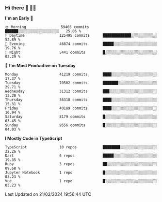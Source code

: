 ### Hi there 👋 🧑‍💻



<!--START_SECTION:waka-->
**I'm an Early 🐤** 

```text
🌞 Morning                59465 commits       ██████░░░░░░░░░░░░░░░░░░░   25.06 % 
🌆 Daytime                125495 commits      █████████████░░░░░░░░░░░░   52.89 % 
🌃 Evening                46874 commits       █████░░░░░░░░░░░░░░░░░░░░   19.76 % 
🌙 Night                  5441 commits        █░░░░░░░░░░░░░░░░░░░░░░░░   02.29 % 
```
📅 **I'm Most Productive on Tuesday** 

```text
Monday                   41219 commits       ████░░░░░░░░░░░░░░░░░░░░░   17.37 % 
Tuesday                  70502 commits       ███████░░░░░░░░░░░░░░░░░░   29.71 % 
Wednesday                31312 commits       ███░░░░░░░░░░░░░░░░░░░░░░   13.20 % 
Thursday                 36318 commits       ████░░░░░░░░░░░░░░░░░░░░░   15.31 % 
Friday                   40189 commits       ████░░░░░░░░░░░░░░░░░░░░░   16.94 % 
Saturday                 8179 commits        █░░░░░░░░░░░░░░░░░░░░░░░░   03.45 % 
Sunday                   9556 commits        █░░░░░░░░░░░░░░░░░░░░░░░░   04.03 % 
```


**I Mostly Code in TypeScript** 

```text
TypeScript               10 repos            ████████░░░░░░░░░░░░░░░░░   32.26 % 
Dart                     6 repos             █████░░░░░░░░░░░░░░░░░░░░   19.35 % 
Ruby                     3 repos             ██░░░░░░░░░░░░░░░░░░░░░░░   09.68 % 
Jupyter Notebook         1 repo              █░░░░░░░░░░░░░░░░░░░░░░░░   03.23 % 
Vue                      1 repo              █░░░░░░░░░░░░░░░░░░░░░░░░   03.23 % 
```




 Last Updated on 21/02/2024 19:56:44 UTC
<!--END_SECTION:waka-->


